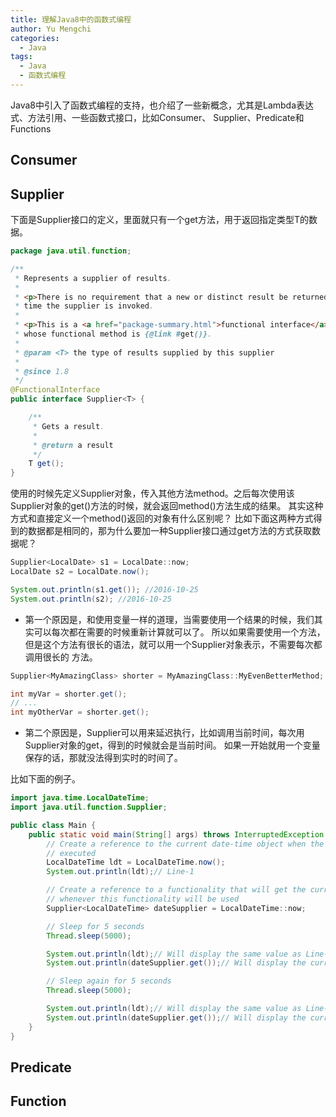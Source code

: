 ```yaml
---
title: 理解Java8中的函数式编程
author: Yu Mengchi
categories:
  - Java
tags:
  - Java
  - 函数式编程
---
```

  
Java8中引入了函数式编程的支持，也介绍了一些新概念，尤其是Lambda表达式、方法引用、一些函数式接口，比如Consumer、
Supplier、Predicate和Functions

## Consumer


## Supplier

下面是Supplier接口的定义，里面就只有一个get方法，用于返回指定类型T的数据。

```java
package java.util.function;

/**
 * Represents a supplier of results.
 *
 * <p>There is no requirement that a new or distinct result be returned each
 * time the supplier is invoked.
 *
 * <p>This is a <a href="package-summary.html">functional interface</a>
 * whose functional method is {@link #get()}.
 *
 * @param <T> the type of results supplied by this supplier
 *
 * @since 1.8
 */
@FunctionalInterface
public interface Supplier<T> {

    /**
     * Gets a result.
     *
     * @return a result
     */
    T get();
}
```

使用的时候先定义Supplier对象，传入其他方法method。之后每次使用该Supplier对象的get()方法的时候，就会返回method()方法生成的结果。
其实这种方式和直接定义一个method()返回的对象有什么区别呢？
比如下面这两种方式得到的数据都是相同的，那为什么要加一种Supplier接口通过get方法的方式获取数据呢？
```java
Supplier<LocalDate> s1 = LocalDate::now;
LocalDate s2 = LocalDate.now();

System.out.println(s1.get()); //2016-10-25
System.out.println(s2); //2016-10-25
```

- 第一个原因是，和使用变量一样的道理，当需要使用一个结果的时候，我们其实可以每次都在需要的时候重新计算就可以了。
所以如果需要使用一个方法，但是这个方法有很长的语法，就可以用一个Supplier对象表示，不需要每次都调用很长的
方法。

```java
Supplier<MyAmazingClass> shorter = MyAmazingClass::MyEvenBetterMethod;

int myVar = shorter.get();
// ...
int myOtherVar = shorter.get();
```

- 第二个原因是，Supplier可以用来延迟执行，比如调用当前时间，每次用Supplier对象的get，得到的时候就会是当前时间。
如果一开始就用一个变量保存的话，那就没法得到实时的时间了。

比如下面的例子。
```java
import java.time.LocalDateTime;
import java.util.function.Supplier;

public class Main {
    public static void main(String[] args) throws InterruptedException {
        // Create a reference to the current date-time object when the following line is
        // executed
        LocalDateTime ldt = LocalDateTime.now();
        System.out.println(ldt);// Line-1

        // Create a reference to a functionality that will get the current date-time
        // whenever this functionality will be used
        Supplier<LocalDateTime> dateSupplier = LocalDateTime::now;

        // Sleep for 5 seconds
        Thread.sleep(5000);

        System.out.println(ldt);// Will display the same value as Line-1
        System.out.println(dateSupplier.get());// Will display the current date-time when this line will be executed

        // Sleep again for 5 seconds
        Thread.sleep(5000);

        System.out.println(ldt);// Will display the same value as Line-1
        System.out.println(dateSupplier.get());// Will display the current date-time when this line will be executed
    }
}
```

## Predicate


## Function


